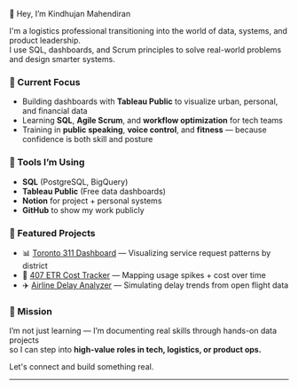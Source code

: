👋 Hey, I’m Kindhujan Mahendiran 

I'm a logistics professional transitioning into the world of data, systems, and product leadership.  
I use SQL, dashboards, and Scrum principles to solve real-world problems and design smarter systems.

### 🔭 Current Focus
- Building dashboards with **Tableau Public** to visualize urban, personal, and financial data
- Learning **SQL**, **Agile Scrum**, and **workflow optimization** for tech teams
- Training in **public speaking**, **voice control**, and **fitness** — because confidence is both skill and posture

### 🧰 Tools I’m Using
- **SQL** (PostgreSQL, BigQuery)
- **Tableau Public** (Free data dashboards)
- **Notion** for project + personal systems
- **GitHub** to show my work publicly

### 📁 Featured Projects
- 📊 [Toronto 311 Dashboard](#) — Visualizing service request patterns by district  
- 🚗 [407 ETR Cost Tracker](#) — Mapping usage spikes + cost over time  
- ✈️ [Airline Delay Analyzer](#) — Simulating delay trends from open flight data  

### 🎯 Mission
I’m not just learning — I’m documenting real skills through hands-on data projects  
so I can step into **high-value roles in tech, logistics, or product ops.**

Let's connect and build something real.

---
